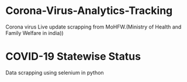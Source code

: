 # Corona-Virus-Analytics-Tracking
Corona virus Live update scrapping from MoHFW.(Ministry of Health and Family Welfare in india))
# COVID-19 Statewise Status
Data scrapping using selenium in python
